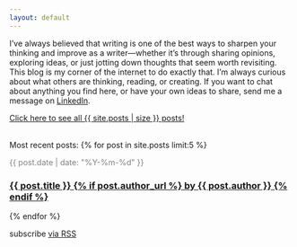 ```yaml
---
layout: default
---
```

I’ve always believed that writing is one of the best ways to sharpen your thinking and improve as a writer—whether it’s through sharing opinions, exploring ideas, or just jotting down thoughts that seem worth revisiting. This blog is my corner of the internet to do exactly that. I’m always curious about what others are thinking, reading, or creating. If you want to chat about anything you find here, or have your own ideas to share, send me a message on [LinkedIn](https://www.linkedin.com/in/stefandecimelli/).

<a href="/all">Click here to see all {{ site.posts | size }} posts!</a>
<br/>
<br/>

Most recent posts:
{% for post in site.posts limit:5 %}
<p style="color:#828282;margin-bottom:0">{{ post.date | date: "%Y-%m-%d" }} <a href="{{ post.url }}">
	<h3>{{ post.title }} 
	{% if post.author_url %}
		by {{ post.author }}
	{% endif %}
	</h3>
</a></p>
{% endfor %}

<br/>
<p class="rss-subscribe">subscribe <a href="/feed.xml">via RSS</a></p>
